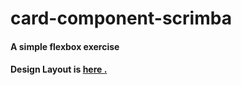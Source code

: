 # card-component-scrimba
#### A simple flexbox exercise

#### Design Layout is [here .](https://xd.adobe.com/spec/cb9c126e-3af6-4d8b-6a5d-4988e89ec559-bdad/)


